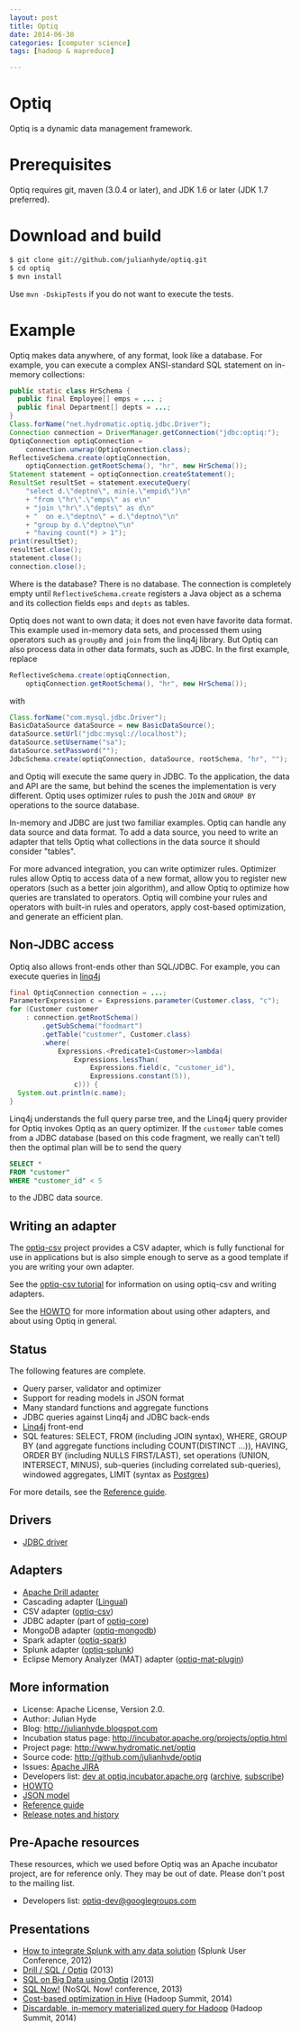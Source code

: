 ```yaml
---
layout: post
title: Optiq
date: 2014-06-30
categories: [computer science]
tags: [hadoop & mapreduce]

---
```



Optiq
=====

Optiq is a dynamic data management framework.

Prerequisites
=============

Optiq requires git, maven (3.0.4 or later), and JDK 1.6 or later (JDK 1.7 preferred).

Download and build
==================

```bash
$ git clone git://github.com/julianhyde/optiq.git
$ cd optiq
$ mvn install
```

Use `mvn -DskipTests` if you do not want to execute the tests.

Example
=======

Optiq makes data anywhere, of any format, look like a database. For
example, you can execute a complex ANSI-standard SQL statement on
in-memory collections:

```java
public static class HrSchema {
  public final Employee[] emps = ... ;
  public final Department[] depts = ...;
}
Class.forName("net.hydromatic.optiq.jdbc.Driver");
Connection connection = DriverManager.getConnection("jdbc:optiq:");
OptiqConnection optiqConnection =
    connection.unwrap(OptiqConnection.class);
ReflectiveSchema.create(optiqConnection,
    optiqConnection.getRootSchema(), "hr", new HrSchema());
Statement statement = optiqConnection.createStatement();
ResultSet resultSet = statement.executeQuery(
    "select d.\"deptno\", min(e.\"empid\")\n"
    + "from \"hr\".\"emps\" as e\n"
    + "join \"hr\".\"depts\" as d\n"
    + "  on e.\"deptno\" = d.\"deptno\"\n"
    + "group by d.\"deptno\"\n"
    + "having count(*) > 1");
print(resultSet);
resultSet.close();
statement.close();
connection.close();
```

Where is the database? There is no database. The connection is
completely empty until <code>ReflectiveSchema.create</code> registers
a Java object as a schema and its collection fields <code>emps</code>
and <code>depts</code> as tables.

Optiq does not want to own data; it does not even have favorite data
format. This example used in-memory data sets, and processed them
using operators such as <code>groupBy</code> and <code>join</code>
from the linq4j
library. But Optiq can also process data in other data formats, such
as JDBC. In the first example, replace

```java
ReflectiveSchema.create(optiqConnection,
    optiqConnection.getRootSchema(), "hr", new HrSchema());
```

with

```java
Class.forName("com.mysql.jdbc.Driver");
BasicDataSource dataSource = new BasicDataSource();
dataSource.setUrl("jdbc:mysql://localhost");
dataSource.setUsername("sa");
dataSource.setPassword("");
JdbcSchema.create(optiqConnection, dataSource, rootSchema, "hr", "");
```

and Optiq will execute the same query in JDBC. To the application, the
data and API are the same, but behind the scenes the implementation is
very different. Optiq uses optimizer rules
to push the <code>JOIN</code> and <code>GROUP BY</code> operations to
the source database.

In-memory and JDBC are just two familiar examples. Optiq can handle
any data source and data format. To add a data source, you need to
write an adapter that tells Optiq
what collections in the data source it should consider "tables".

For more advanced integration, you can write optimizer
rules. Optimizer rules allow Optiq to access data of a new format,
allow you to register new operators (such as a better join algorithm),
and allow Optiq to optimize how queries are translated to
operators. Optiq will combine your rules and operators with built-in
rules and operators, apply cost-based optimization, and generate an
efficient plan.

## Non-JDBC access

Optiq also allows front-ends other than SQL/JDBC. For example, you can
execute queries in <a href="https://github.com/julianhyde/linq4j">linq4j</a>

```java
final OptiqConnection connection = ...;
ParameterExpression c = Expressions.parameter(Customer.class, "c");
for (Customer customer
    : connection.getRootSchema()
        .getSubSchema("foodmart")
        .getTable("customer", Customer.class)
        .where(
            Expressions.<Predicate1<Customer>>lambda(
                Expressions.lessThan(
                    Expressions.field(c, "customer_id"),
                    Expressions.constant(5)),
                c))) {
  System.out.println(c.name);
}
```

Linq4j understands the full query parse tree, and the Linq4j query
provider for Optiq invokes Optiq as an query optimizer. If the
<code>customer</code> table comes from a JDBC database (based on
this code fragment, we really can't tell) then the optimal plan
will be to send the query

```sql
SELECT *
FROM "customer"
WHERE "customer_id" < 5
```

to the JDBC data source.

## Writing an adapter

The <a href="https://github.com/julianhyde/optiq-csv">optiq-csv</a>
project provides a CSV adapter, which is fully functional for use in applications
but is also simple enough to serve as a good template if you are writing
your own adapter.

See the <a href="https://github.com/julianhyde/optiq-csv/blob/master/TUTORIAL.md">optiq-csv tutorial</a>
for information on using optiq-csv and writing adapters.

See the <a href="HOWTO.md">HOWTO</a> for more information about using other
adapters, and about using Optiq in general.

## Status

The following features are complete.

* Query parser, validator and optimizer
* Support for reading models in JSON format
* Many standard functions and aggregate functions
* JDBC queries against Linq4j and JDBC back-ends
* <a href="https://github.com/julianhyde/linq4j">Linq4j</a> front-end
* SQL features: SELECT, FROM (including JOIN syntax), WHERE, GROUP BY (and aggregate functions including COUNT(DISTINCT ...)), HAVING, ORDER BY (including NULLS FIRST/LAST), set operations (UNION, INTERSECT, MINUS), sub-queries (including correlated sub-queries), windowed aggregates, LIMIT (syntax as <a href="http://www.postgresql.org/docs/8.4/static/sql-select.html#SQL-LIMIT">Postgres</a>)

For more details, see the <a href="REFERENCE.md">Reference guide</a>.

## Drivers

* <a href="http://www.hydromatic.net/optiq/optiq-core/apidocs/net/hydromatic/optiq/jdbc/package-summary.html">JDBC driver</a>

## Adapters

* <a href="https://github.com/apache/incubator-drill">Apache Drill adapter</a>
* Cascading adapter (<a href="https://github.com/Cascading/lingual">Lingual</a>)
* CSV adapter (<a href="https://github.com/julianhyde/optiq-csv">optiq-csv</a>)
* JDBC adapter (part of <a href="http://www.hydromatic.net/optiq/optiq-core/apidocs/net/hydromatic/optiq/impl/jdbc/package-summary.html">optiq-core</a>)
* MongoDB adapter (<a href="http://www.hydromatic.net/optiq/optiq-mongodb/apidocs/net/hydromatic/optiq/impl/mongodb/package-summary.html">optiq-mongodb</a>)
* Spark adapter (<a href="http://www.hydromatic.net/optiq/optiq-spark/apidocs/net/hydromatic/optiq/impl/spark/package-summary.html">optiq-spark</a>)
* Splunk adapter (<a href="http://www.hydromatic.net/optiq/optiq-splunk/apidocs/net/hydromatic/optiq/impl/splunk/package-summary.html">optiq-splunk</a>)
* Eclipse Memory Analyzer (MAT) adapter (<a href="https://github.com/vlsi/optiq-mat-plugin">optiq-mat-plugin</a>)

## More information

* License: Apache License, Version 2.0.
* Author: Julian Hyde
* Blog: http://julianhyde.blogspot.com
* Incubation status page: http://incubator.apache.org/projects/optiq.html
* Project page: http://www.hydromatic.net/optiq
* Source code: http://github.com/julianhyde/optiq
* Issues: <a href="https://issues.apache.org/jira/browse/OPTIQ">Apache JIRA</a>
* Developers list: <a href="mailto:dev@optiq.incubator.apache.org">dev at optiq.incubator.apache.org</a> (<a href="http://mail-archives.apache.org/mod_mbox/incubator-optiq-dev/">archive</a>, <a href="mailto:dev-subscribe@optiq.incubator.apache.org">subscribe</a>)
* <a href="HOWTO.md">HOWTO</a>
* <a href="MODEL.md">JSON model</a>
* <a href="REFERENCE.md">Reference guide</a>
* <a href="HISTORY.md">Release notes and history</a>

## Pre-Apache resources

These resources, which we used before Optiq was an Apache incubator
project, are for reference only.
They may be out of date.
Please don't post to the mailing list.

* Developers list: <a href="http://groups.google.com/group/optiq-dev">optiq-dev@googlegroups.com</a>

## Presentations

* <a href="http://www.slideshare.net/julianhyde/how-to-integrate-splunk-with-any-data-solution">How to integrate Splunk with any data solution</a> (Splunk User Conference, 2012)
* <a href="https://github.com/julianhyde/share/blob/master/slides/optiq-drill-user-group-2013.pdf?raw=true">Drill / SQL / Optiq</a> (2013)
* <a href="https://github.com/julianhyde/share/blob/master/slides/optiq-richrelevance-2013.pdf?raw=true">SQL on Big Data using Optiq</a> (2013)
* <a href="https://github.com/julianhyde/share/blob/master/slides/optiq-nosql-now-2013.pdf?raw=true">SQL Now!</a> (NoSQL Now! conference, 2013)
* <a href="https://github.com/julianhyde/share/blob/master/slides/hive-cbo-summit-2014.pdf?raw=true">Cost-based optimization in Hive</a> (Hadoop Summit, 2014)
* <a href="https://github.com/julianhyde/share/blob/master/slides/dmmq-summit-2014.pdf?raw=true">Discardable, in-memory materialized query for Hadoop</a> (Hadoop Summit, 2014)

